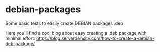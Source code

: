 debian-packages
===============

Some basic tests to easily create DEBIAN packages .deb


Here you'll find a cool blog about easy creating a .deb package with minimal effort:
https://blog.serverdensity.com/how-to-create-a-debian-deb-package/


